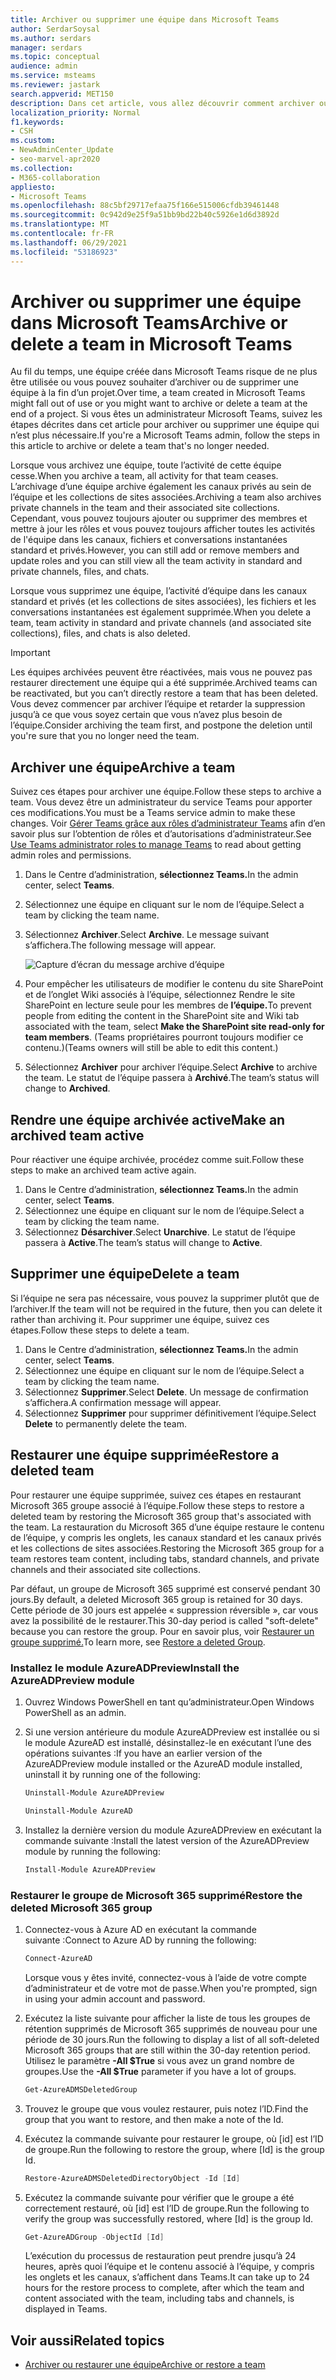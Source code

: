 ```yaml
---
title: Archiver ou supprimer une équipe dans Microsoft Teams
author: SerdarSoysal
ms.author: serdars
manager: serdars
ms.topic: conceptual
audience: admin
ms.service: msteams
ms.reviewer: jastark
search.appverid: MET150
description: Dans cet article, vous allez découvrir comment archiver ou supprimer définitivement une équipe dans Microsoft Teams.
localization_priority: Normal
f1.keywords:
- CSH
ms.custom:
- NewAdminCenter_Update
- seo-marvel-apr2020
ms.collection:
- M365-collaboration
appliesto:
- Microsoft Teams
ms.openlocfilehash: 88c5bf29717efaa75f166e515006cfdb39461448
ms.sourcegitcommit: 0c942d9e25f9a51bb9bd22b40c5926e1d6d3892d
ms.translationtype: MT
ms.contentlocale: fr-FR
ms.lasthandoff: 06/29/2021
ms.locfileid: "53186923"
---
```

# <a name="archive-or-delete-a-team-in-microsoft-teams"></a><span data-ttu-id="4203e-103">Archiver ou supprimer une équipe dans Microsoft Teams</span><span class="sxs-lookup"><span data-stu-id="4203e-103">Archive or delete a team in Microsoft Teams</span></span>

<span data-ttu-id="4203e-104">Au fil du temps, une équipe créée dans Microsoft Teams risque de ne plus être utilisée ou vous pouvez souhaiter d’archiver ou de supprimer une équipe à la fin d’un projet.</span><span class="sxs-lookup"><span data-stu-id="4203e-104">Over time, a team created in Microsoft Teams might fall out of use or you might want to archive or delete a team at the end of a project.</span></span> <span data-ttu-id="4203e-105">Si vous êtes un administrateur Microsoft Teams, suivez les étapes décrites dans cet article pour archiver ou supprimer une équipe qui n’est plus nécessaire.</span><span class="sxs-lookup"><span data-stu-id="4203e-105">If you're a Microsoft Teams admin, follow the steps in this article to archive or delete a team that's no longer needed.</span></span>

<span data-ttu-id="4203e-106">Lorsque vous archivez une équipe, toute l’activité de cette équipe cesse.</span><span class="sxs-lookup"><span data-stu-id="4203e-106">When you archive a team, all activity for that team ceases.</span></span> <span data-ttu-id="4203e-107">L’archivage d’une équipe archive également les canaux privés au sein de l’équipe et les collections de sites associées.</span><span class="sxs-lookup"><span data-stu-id="4203e-107">Archiving a team also archives private channels in the team and their associated site collections.</span></span>  <span data-ttu-id="4203e-108">Cependant, vous pouvez toujours ajouter ou supprimer des membres et mettre à jour les rôles et vous pouvez toujours afficher toutes les activités de l'équipe dans les canaux, fichiers et conversations instantanées standard et privés.</span><span class="sxs-lookup"><span data-stu-id="4203e-108">However, you can still add or remove members and update roles and you can still view all the team activity in standard and private channels, files, and chats.</span></span>

<span data-ttu-id="4203e-109">Lorsque vous supprimez une équipe, l’activité d’équipe dans les canaux standard et privés (et les collections de sites associées), les fichiers et les conversations instantanées est également supprimée.</span><span class="sxs-lookup"><span data-stu-id="4203e-109">When you delete a team, team activity in standard and private channels (and associated site collections), files, and chats is also deleted.</span></span>

> [!IMPORTANT]
> <span data-ttu-id="4203e-110">Les équipes archivées peuvent être réactivées, mais vous ne pouvez pas restaurer directement une équipe qui a été supprimée.</span><span class="sxs-lookup"><span data-stu-id="4203e-110">Archived teams can be reactivated, but you can’t directly restore a team that has been deleted.</span></span> <span data-ttu-id="4203e-111">Vous devez commencer par archiver l’équipe et retarder la suppression jusqu’à ce que vous soyez certain que vous n’avez plus besoin de l’équipe.</span><span class="sxs-lookup"><span data-stu-id="4203e-111">Consider archiving the team first, and postpone the deletion until you're sure that you no longer need the team.</span></span>

## <a name="archive-a-team"></a><span data-ttu-id="4203e-112">Archiver une équipe</span><span class="sxs-lookup"><span data-stu-id="4203e-112">Archive a team</span></span>

<span data-ttu-id="4203e-113">Suivez ces étapes pour archiver une équipe.</span><span class="sxs-lookup"><span data-stu-id="4203e-113">Follow these steps to archive a team.</span></span> <span data-ttu-id="4203e-114">Vous devez être un administrateur du service Teams pour apporter ces modifications.</span><span class="sxs-lookup"><span data-stu-id="4203e-114">You must be a Teams service admin to make these changes.</span></span> <span data-ttu-id="4203e-115">Voir [Gérer Teams grâce aux rôles d’administrateur Teams](./using-admin-roles.md) afin d’en savoir plus sur l’obtention de rôles et d’autorisations d’administrateur.</span><span class="sxs-lookup"><span data-stu-id="4203e-115">See [Use Teams administrator roles to manage Teams](./using-admin-roles.md) to read about getting admin roles and permissions.</span></span>

1. <span data-ttu-id="4203e-116">Dans le Centre d’administration, **sélectionnez Teams.**</span><span class="sxs-lookup"><span data-stu-id="4203e-116">In the admin center, select **Teams**.</span></span>
2. <span data-ttu-id="4203e-117">Sélectionnez une équipe en cliquant sur le nom de l’équipe.</span><span class="sxs-lookup"><span data-stu-id="4203e-117">Select a team by clicking the team name.</span></span>
3. <span data-ttu-id="4203e-118">Sélectionnez **Archiver**.</span><span class="sxs-lookup"><span data-stu-id="4203e-118">Select **Archive**.</span></span> <span data-ttu-id="4203e-119">Le message suivant s’affichera.</span><span class="sxs-lookup"><span data-stu-id="4203e-119">The following message will appear.</span></span>

    ![Capture d’écran du message archive d’équipe](media/teams-archive-message.png)

4. <span data-ttu-id="4203e-121">Pour empêcher les utilisateurs de modifier le contenu du site SharePoint et de l’onglet Wiki associés à l’équipe, sélectionnez Rendre le site SharePoint en lecture seule pour les membres de **l’équipe.**</span><span class="sxs-lookup"><span data-stu-id="4203e-121">To prevent people from editing the content in the SharePoint site and Wiki tab associated with the team, select **Make the SharePoint site read-only for team members**.</span></span> <span data-ttu-id="4203e-122">(Teams propriétaires pourront toujours modifier ce contenu.)</span><span class="sxs-lookup"><span data-stu-id="4203e-122">(Teams owners will still be able to edit this content.)</span></span>
5. <span data-ttu-id="4203e-123">Sélectionnez **Archiver** pour archiver l’équipe.</span><span class="sxs-lookup"><span data-stu-id="4203e-123">Select **Archive** to archive the team.</span></span> <span data-ttu-id="4203e-124">Le statut de l’équipe passera à **Archivé**.</span><span class="sxs-lookup"><span data-stu-id="4203e-124">The team’s status will change to **Archived**.</span></span>

## <a name="make-an-archived-team-active"></a><span data-ttu-id="4203e-125">Rendre une équipe archivée active</span><span class="sxs-lookup"><span data-stu-id="4203e-125">Make an archived team active</span></span>

<span data-ttu-id="4203e-126">Pour réactiver une équipe archivée, procédez comme suit.</span><span class="sxs-lookup"><span data-stu-id="4203e-126">Follow these steps to make an archived team active again.</span></span>

1. <span data-ttu-id="4203e-127">Dans le Centre d’administration, **sélectionnez Teams.**</span><span class="sxs-lookup"><span data-stu-id="4203e-127">In the admin center, select **Teams**.</span></span>
2. <span data-ttu-id="4203e-128">Sélectionnez une équipe en cliquant sur le nom de l’équipe.</span><span class="sxs-lookup"><span data-stu-id="4203e-128">Select a team by clicking the team name.</span></span>
3. <span data-ttu-id="4203e-129">Sélectionnez **Désarchiver**.</span><span class="sxs-lookup"><span data-stu-id="4203e-129">Select **Unarchive**.</span></span> <span data-ttu-id="4203e-130">Le statut de l’équipe passera à **Active**.</span><span class="sxs-lookup"><span data-stu-id="4203e-130">The team’s status will change to **Active**.</span></span>

## <a name="delete-a-team"></a><span data-ttu-id="4203e-131">Supprimer une équipe</span><span class="sxs-lookup"><span data-stu-id="4203e-131">Delete a team</span></span>

<span data-ttu-id="4203e-132">Si l’équipe ne sera pas nécessaire, vous pouvez la supprimer plutôt que de l’archiver.</span><span class="sxs-lookup"><span data-stu-id="4203e-132">If the team will not be required in the future, then you can delete it rather than archiving it.</span></span> <span data-ttu-id="4203e-133">Pour supprimer une équipe, suivez ces étapes.</span><span class="sxs-lookup"><span data-stu-id="4203e-133">Follow these steps to delete a team.</span></span>

1.  <span data-ttu-id="4203e-134">Dans le Centre d’administration, **sélectionnez Teams.**</span><span class="sxs-lookup"><span data-stu-id="4203e-134">In the admin center, select **Teams**.</span></span>
2.  <span data-ttu-id="4203e-135">Sélectionnez une équipe en cliquant sur le nom de l’équipe.</span><span class="sxs-lookup"><span data-stu-id="4203e-135">Select a team by clicking the team name.</span></span>
3.  <span data-ttu-id="4203e-136">Sélectionnez **Supprimer**.</span><span class="sxs-lookup"><span data-stu-id="4203e-136">Select **Delete**.</span></span> <span data-ttu-id="4203e-137">Un message de confirmation s’affichera.</span><span class="sxs-lookup"><span data-stu-id="4203e-137">A confirmation message will appear.</span></span>
4.  <span data-ttu-id="4203e-138">Sélectionnez **Supprimer** pour supprimer définitivement l’équipe.</span><span class="sxs-lookup"><span data-stu-id="4203e-138">Select **Delete** to permanently delete the team.</span></span>

## <a name="restore-a-deleted-team"></a><span data-ttu-id="4203e-139">Restaurer une équipe supprimée</span><span class="sxs-lookup"><span data-stu-id="4203e-139">Restore a deleted team</span></span>

<span data-ttu-id="4203e-140">Pour restaurer une équipe supprimée, suivez ces étapes en restaurant Microsoft 365 groupe associé à l’équipe.</span><span class="sxs-lookup"><span data-stu-id="4203e-140">Follow these steps to restore a deleted team by restoring the Microsoft 365 group that's associated with the team.</span></span> <span data-ttu-id="4203e-141">La restauration du Microsoft 365 d’une équipe restaure le contenu de l’équipe, y compris les onglets, les canaux standard et les canaux privés et les collections de sites associées.</span><span class="sxs-lookup"><span data-stu-id="4203e-141">Restoring the Microsoft 365 group for a team restores team content, including tabs, standard channels, and private channels and their associated site collections.</span></span>

<span data-ttu-id="4203e-142">Par défaut, un groupe de Microsoft 365 supprimé est conservé pendant 30 jours.</span><span class="sxs-lookup"><span data-stu-id="4203e-142">By default, a deleted Microsoft 365 group is retained for 30 days.</span></span> <span data-ttu-id="4203e-143">Cette période de 30 jours est appelée « suppression réversible », car vous avez la possibilité de le restaurer.</span><span class="sxs-lookup"><span data-stu-id="4203e-143">This 30-day period is called "soft-delete" because you can restore the group.</span></span> <span data-ttu-id="4203e-144">Pour en savoir plus, voir [Restaurer un groupe supprimé.](/microsoft-365/admin/create-groups/restore-deleted-group)</span><span class="sxs-lookup"><span data-stu-id="4203e-144">To learn more, see [Restore a deleted Group](/microsoft-365/admin/create-groups/restore-deleted-group).</span></span>

### <a name="install-the-azureadpreview-module"></a><span data-ttu-id="4203e-145">Installez le module AzureADPreview</span><span class="sxs-lookup"><span data-stu-id="4203e-145">Install the AzureADPreview module</span></span>

1. <span data-ttu-id="4203e-146">Ouvrez Windows PowerShell en tant qu’administrateur.</span><span class="sxs-lookup"><span data-stu-id="4203e-146">Open Windows PowerShell as an admin.</span></span>
2. <span data-ttu-id="4203e-147">Si une version antérieure du module AzureADPreview est installée ou si le module AzureAD est installé, désinstallez-le en exécutant l’une des opérations suivantes :</span><span class="sxs-lookup"><span data-stu-id="4203e-147">If you have an earlier version of the AzureADPreview module installed or the AzureAD module installed, uninstall it by running one of the following:</span></span>

    ```PowerShell
    Uninstall-Module AzureADPreview
    ```

    ```PowerShell
    Uninstall-Module AzureAD
    ```
3. <span data-ttu-id="4203e-148">Installez la dernière version du module AzureADPreview en exécutant la commande suivante :</span><span class="sxs-lookup"><span data-stu-id="4203e-148">Install the latest version of the AzureADPreview module by running the following:</span></span>

    ```PowerShell
    Install-Module AzureADPreview
    ```

### <a name="restore-the-deleted-microsoft-365-group"></a><span data-ttu-id="4203e-149">Restaurer le groupe de Microsoft 365 supprimé</span><span class="sxs-lookup"><span data-stu-id="4203e-149">Restore the deleted Microsoft 365 group</span></span>

1. <span data-ttu-id="4203e-150">Connectez-vous à Azure AD en exécutant la commande suivante :</span><span class="sxs-lookup"><span data-stu-id="4203e-150">Connect to Azure AD by running the following:</span></span>
    ```PowerShell
    Connect-AzureAD
    ```
    <span data-ttu-id="4203e-151">Lorsque vous y êtes invité, connectez-vous à l’aide de votre compte d’administrateur et de votre mot de passe.</span><span class="sxs-lookup"><span data-stu-id="4203e-151">When you're prompted, sign in using your admin account and password.</span></span>  
2. <span data-ttu-id="4203e-152">Exécutez la liste suivante pour afficher la liste de tous les groupes de rétention supprimés de Microsoft 365 supprimés de nouveau pour une période de 30 jours.</span><span class="sxs-lookup"><span data-stu-id="4203e-152">Run the following to display a list of all soft-deleted Microsoft 365 groups that are still within the 30-day retention period.</span></span> <span data-ttu-id="4203e-153">Utilisez le paramètre **-All $True** si vous avez un grand nombre de groupes.</span><span class="sxs-lookup"><span data-stu-id="4203e-153">Use the **-All $True** parameter if you have a lot of groups.</span></span>
    ```PowerShell
    Get-AzureADMSDeletedGroup
    ```
3. <span data-ttu-id="4203e-154">Trouvez le groupe que vous voulez restaurer, puis notez l’ID.</span><span class="sxs-lookup"><span data-stu-id="4203e-154">Find the group that you want to restore, and then make a note of the Id.</span></span>
4. <span data-ttu-id="4203e-155">Exécutez la commande suivante pour restaurer le groupe, où [id] est l’ID de groupe.</span><span class="sxs-lookup"><span data-stu-id="4203e-155">Run the following to restore the group, where [Id] is the group Id.</span></span>
    ```PowerShell
    Restore-AzureADMSDeletedDirectoryObject -Id [Id]
    ```
5.  <span data-ttu-id="4203e-156">Exécutez la commande suivante pour vérifier que le groupe a été correctement restauré, où [id] est l’ID de groupe.</span><span class="sxs-lookup"><span data-stu-id="4203e-156">Run the following to verify the group was successfully restored, where [Id] is the group Id.</span></span>
    ```PowerShell
    Get-AzureADGroup -ObjectId [Id]
    ```

    <span data-ttu-id="4203e-157">L’exécution du processus de restauration peut prendre jusqu’à 24 heures, après quoi l’équipe et le contenu associé à l’équipe, y compris les onglets et les canaux, s’affichent dans Teams.</span><span class="sxs-lookup"><span data-stu-id="4203e-157">It can take up to 24 hours for the restore process to complete, after which the team and content associated with the team, including tabs and channels, is displayed in Teams.</span></span>
    
## <a name="related-topics"></a><span data-ttu-id="4203e-158">Voir aussi</span><span class="sxs-lookup"><span data-stu-id="4203e-158">Related topics</span></span>

- [<span data-ttu-id="4203e-159">Archiver ou restaurer une équipe</span><span class="sxs-lookup"><span data-stu-id="4203e-159">Archive or restore a team</span></span>](https://support.microsoft.com/office/archive-or-restore-a-team-dc161cfd-b328-440f-974b-5da5bd98b5a7) 
